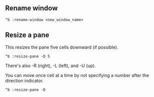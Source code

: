 

## Rename window

```
^b :rename-window <new_window_name>
```

## Resize a pane

This resizes the pane five cells downward (if possible).
```
^b :resize-pane -D 5
```

There's also -R (right), -L (left), and -U (up).

You can move once cell at a time by not specifying a number after the direction indicator.
```
^b :resize-pane -D
```
